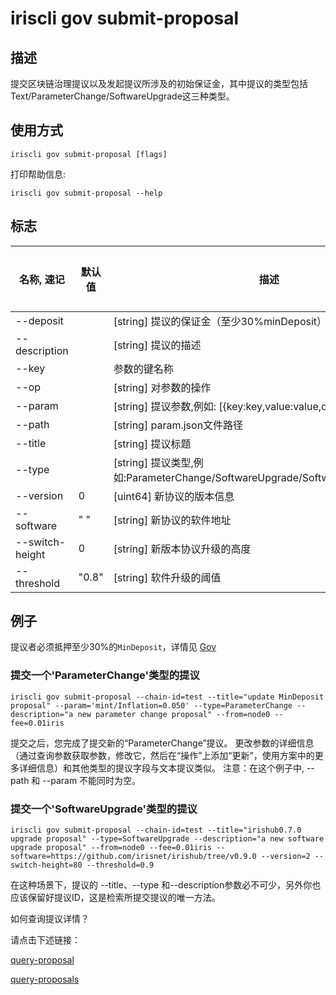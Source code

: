 # iriscli gov submit-proposal

## 描述

提交区块链治理提议以及发起提议所涉及的初始保证金，其中提议的类型包括Text/ParameterChange/SoftwareUpgrade这三种类型。

## 使用方式

```
iriscli gov submit-proposal [flags]
```
打印帮助信息:

```
iriscli gov submit-proposal --help
```
## 标志

| 名称, 速记        | 默认值                      | 描述                                                                                                                                                 | 是否必须  |
| ---------------- | -------------------------- | ---------------------------------------------------------------------------------------------------------------------------------------------------- | -------- |
| --deposit        |                            | [string] 提议的保证金（至少30%minDeposit）                                                                                                                         |          |
| --description    |                            | [string] 提议的描述                                                                                                           | Yes      |
| --key            |                            | 参数的键名称                                                                                                                        |          |
| --op             |                            | [string] 对参数的操作                                                                                                             |          |
| --param          |                            | [string] 提议参数,例如: [{key:key,value:value,op:update}]                                                                                 |          |
| --path           |                            | [string] param.json文件路径                                                                                                                      |          |
| --title          |                            | [string] 提议标题                                                                                                                           | Yes      |
| --type           |                            | [string] 提议类型,例如:ParameterChange/SoftwareUpgrade/SoftwareHalt/TxTaxUsage                                                                            | Yes      |
| --version           |            0                | [uint64] 新协议的版本信息                                                                           |       |
| --software           |           " "                 | [string] 新协议的软件地址                                                                       |       |
| --switch-height           |       0                     | [string] 新版本协议升级的高度                                                     |       |
| --threshold        | "0.8"   |  [string] 软件升级的阈值                                              |               |

## 例子

提议者必须抵押至少30%的`MinDeposit`，详情见 [Gov](../../feature/governance.md)

### 提交一个'ParameterChange'类型的提议

```shell
iriscli gov submit-proposal --chain-id=test --title="update MinDeposit proposal" --param='mint/Inflation=0.050' --type=ParameterChange --description="a new parameter change proposal" --from=node0 --fee=0.01iris
```

提交之后，您完成了提交新的“ParameterChange”提议。
更改参数的详细信息（通过查询参数获取参数，修改它，然后在“操作”上添加“更新”，使用方案中的更多详细信息）和其他类型的提议字段与文本提议类似。
注意：在这个例子中, --path 和 --param 不能同时为空。

### 提交一个'SoftwareUpgrade'类型的提议

```shell
iriscli gov submit-proposal --chain-id=test --title="irishub0.7.0 upgrade proposal" --type=SoftwareUpgrade --description="a new software upgrade proposal" --from=node0 --fee=0.01iris --software=https://github.com/irisnet/irishub/tree/v0.9.0 --version=2 --switch-height=80 --threshold=0.9
```

在这种场景下，提议的 --title、--type 和--description参数必不可少，另外你也应该保留好提议ID，这是检索所提交提议的唯一方法。


如何查询提议详情？

请点击下述链接：

[query-proposal](query-proposal.md)

[query-proposals](query-proposals.md)
